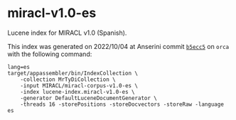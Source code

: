 # miracl-v1.0-es

Lucene index for MIRACL v1.0 (Spanish).

This index was generated on 2022/10/04 at Anserini commit [`b5ecc5`](https://github.com/castorini/anserini/commit/b5ecc5aff79ddfc82b175f6bd3048f5039f0480f) on `orca` with the following command:
```
lang=es
target/appassembler/bin/IndexCollection \
    -collection MrTyDiCollection \
    -input MIRACL/miracl-corpus-v1.0-es \
    -index lucene-index.miracl-v1.0-es \
    -generator DefaultLuceneDocumentGenerator \
    -threads 16 -storePositions -storeDocvectors -storeRaw -language es
```

